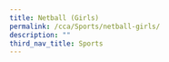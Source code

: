 ```yaml
---
title: Netball (Girls)
permalink: /cca/Sports/netball-girls/
description: ""
third_nav_title: Sports
---
```

